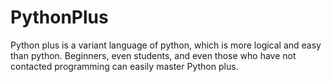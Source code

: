 # PythonPlus
Python plus is a variant language of python, which is more logical and easy than python. Beginners, even students, and even those who have not contacted programming can easily master Python plus. 
